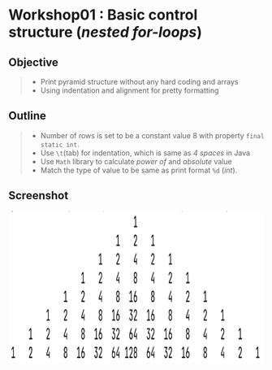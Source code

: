 # Workshop01 : Basic control structure (*nested for-loops*)

## Objective
>* Print pyramid structure without any hard coding and arrays
>* Using indentation and alignment for pretty formatting

## Outline
>* Number of rows is set to be a constant value 8 with property `final static int`.
>* Use `\t`(tab) for indentation, which is same as *4 spaces* in Java
>* Use `Math` library to calculate *power of* and *absolute* value
>* Match the type of value to be same as print format `%d` (*int*).

## Screenshot
<img src="https://github.com/chanlenium/Java/blob/main/01_Introduction%20to%20Java/workshop01_screenshot.png" width="600" height="300" />


